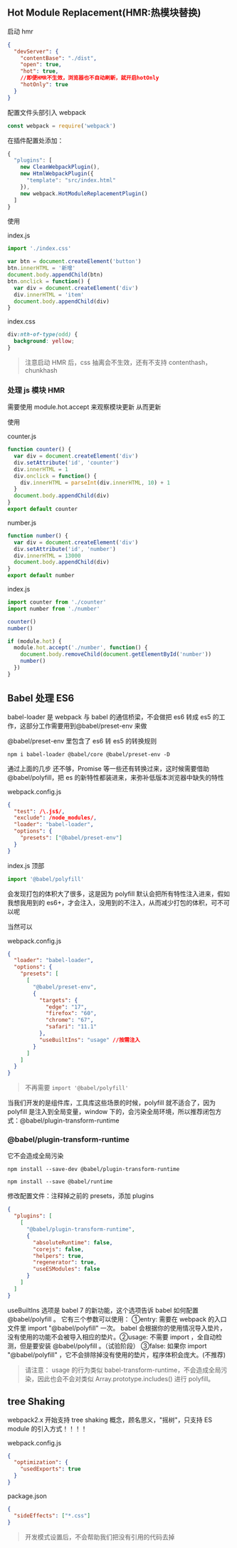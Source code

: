 ## Hot Module Replacement(HMR:热模块替换)

启动 hmr

```json
{
  "devServer": {
    "contentBase": "./dist",
    "open": true,
    "hot": true,
    //即便HMR不⽣效，浏览器也不⾃动刷新，就开启hotOnly
    "hotOnly": true
  }
}
```

配置⽂件头部引⼊ webpack

```js
const webpack = require('webpack')
```

在插件配置处添加：

```js
{
  "plugins": [
    new CleanWebpackPlugin(),
    new HtmlWebpackPlugin({
      "template": "src/index.html"
    }),
    new webpack.HotModuleReplacementPlugin()
  ]
}
```

使用

index.js

```js
import './index.css'

var btn = document.createElement('button')
btn.innerHTML = '新增'
document.body.appendChild(btn)
btn.onclick = function() {
  var div = document.createElement('div')
  div.innerHTML = 'item'
  document.body.appendChild(div)
}
```

index.css

```css
div:nth-of-type(odd) {
  background: yellow;
}
```

> 注意启动 HMR 后，css 抽离会不⽣效，还有不⽀持 contenthash，chunkhash

### 处理 js 模块 HMR

需要使⽤ module.hot.accept 来观察模块更新 从⽽更新

使用

counter.js

```js
function counter() {
  var div = document.createElement('div')
  div.setAttribute('id', 'counter')
  div.innerHTML = 1
  div.onclick = function() {
    div.innerHTML = parseInt(div.innerHTML, 10) + 1
  }
  document.body.appendChild(div)
}
export default counter
```

number.js

```js
function number() {
  var div = document.createElement('div')
  div.setAttribute('id', 'number')
  div.innerHTML = 13000
  document.body.appendChild(div)
}
export default number
```

index.js

```js
import counter from './counter'
import number from './number'

counter()
number()

if (module.hot) {
  module.hot.accept('./number', function() {
    document.body.removeChild(document.getElementById('number'))
    number()
  })
}
```

## Babel 处理 ES6

babel-loader 是 webpack 与 babel 的通信桥梁，不会做把 es6 转成 es5 的工作，这部分工作需要用到@babel/preset-env 来做

@babel/preset-env 里包含了 es6 转 es5 的转换规则

```shell
npm i babel-loader @babel/core @babel/preset-env -D
```

通过上⾯的⼏步 还不够，Promise 等⼀些还有转换过来，这时候需要借助@babel/polyfill，把 es 的新特性都装进来，来弥补低版本浏览器中缺失的特性

webpack.config.js

```json
{
  "test": /\.js$/,
  "exclude": /node_modules/,
  "loader": "babel-loader",
  "options": {
    "presets": ["@babel/preset-env"]
  }
}
```

index.js 顶部

```js
import '@babel/polyfill'
```

会发现打包的体积⼤了很多，这是因为 polyfill 默认会把所有特性注⼊进来，假如我想我⽤到的 es6+，才会注⼊，没⽤到的不注⼊，从⽽减少打包的体积，可不可以呢

当然可以

webpack.config.js

```json
{
  "loader": "babel-loader",
  "options": {
    "presets": [
      [
        "@babel/preset-env",
        {
          "targets": {
            "edge": "17",
            "firefox": "60",
            "chrome": "67",
            "safari": "11.1"
          },
          "useBuiltIns": "usage" //按需注⼊
        }
      ]
    ]
  }
}
```

> 不再需要 `import '@babel/polyfill'`

当我们开发的是组件库，⼯具库这些场景的时候，polyfill 就不适合了，因为 polyfill 是注⼊到全局变量，window 下的，会污染全局环境，所以推荐闭包⽅式：@babel/plugin-transform-runtime

### @babel/plugin-transform-runtime

它不会造成全局污染

```shell
npm install --save-dev @babel/plugin-transform-runtime

npm install --save @babel/runtime
```

修改配置⽂件：注释掉之前的 presets，添加 plugins

```json
{
  "plugins": [
    [
      "@babel/plugin-transform-runtime",
      {
        "absoluteRuntime": false,
        "corejs": false,
        "helpers": true,
        "regenerator": true,
        "useESModules": false
      }
    ]
  ]
}
```

useBuiltIns 选项是 babel 7 的新功能，这个选项告诉 babel 如何配置 @babel/polyfill 。 它有三个参数可以使⽤： ①entry: 需要在 webpack 的⼊⼝⽂件⾥ import "@babel/polyfill" ⼀次。 babel 会根据你的使⽤情况导⼊垫⽚，没有使⽤的功能不会被导⼊相应的垫⽚。②usage: 不需要 import ，全⾃动检测，但是要安装 @babel/polyfill 。（试验阶段） ③false: 如果你 import "@babel/polyfill" ，它不会排除掉没有使⽤的垫⽚，程序体积会庞⼤。(不推荐)

> 请注意： usage 的⾏为类似 babel-transform-runtime，不会造成全局污染，因此也会不会对类似 Array.prototype.includes() 进⾏ polyfill。

## tree Shaking

webpack2.x 开始⽀持 tree shaking 概念，顾名思义，"摇树"，只⽀持 ES module 的引⼊⽅式！！！！

webpack.config.js

```json
{
  "optimization": {
    "usedExports": true
  }
}
```

package.json

```json
{
  "sideEffects": ["*.css"]
}
```

> 开发模式设置后，不会帮助我们把没有引⽤的代码去掉
